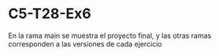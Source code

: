 # C5-T28-Ex6

En la rama main se muestra el proyecto final, y las otras ramas corresponden a las versiones de cada ejercicio
